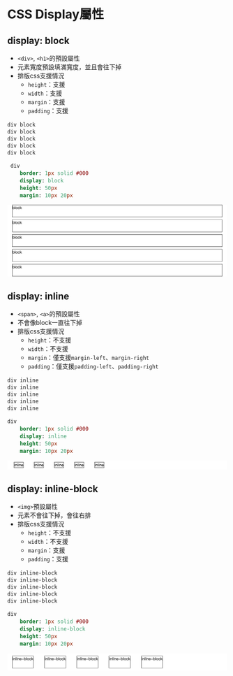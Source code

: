 # CSS Display屬性

## display: block

* `<div>`, `<h1>`的預設屬性
* 元素寬度預設填滿寬度，並且會往下掉
* 排版css支援情況
  * `height`：支援
  * `width`：支援
  * `margin`：支援
  * `padding`：支援 

```jade
div block
div block
div block
div block
div block
```

```sass
 div
	border: 1px solid #000
	display: block
	height: 50px
	margin: 10px 20px
```

![](https://raw.githubusercontent.com/ianchen0419/notes/master/img/CSS%20Display屬性/01.png)

## display: inline
* `<span>`, `<a>`的預設屬性
* 不會像block一直往下掉
* 排版css支援情況
  * `height`：不支援
  * `width`：不支援
  * `margin`：僅支援`margin-left`、`margin-right`
  * `padding`：僅支援`padding-left`、`padding-right`

```jade
div inline
div inline
div inline
div inline
div inline
```

```sass
div
	border: 1px solid #000
	display: inline
	height: 50px
	margin: 10px 20px
```
![](https://raw.githubusercontent.com/ianchen0419/notes/master/img/CSS%20Display屬性/02.png)

## display: inline-block

* `<img>`預設屬性
* 元素不會往下掉，會往右排
* 排版css支援情況
  * `height`：不支援
  * `width`：不支援
  * `margin`：支援
  * `padding`：支援

```jade
div inline-block
div inline-block
div inline-block
div inline-block
div inline-block
```

```sass
div
	border: 1px solid #000
	display: inline-block
	height: 50px
	margin: 10px 20px
```

![](https://raw.githubusercontent.com/ianchen0419/notes/master/img/CSS%20Display屬性/03.png)

